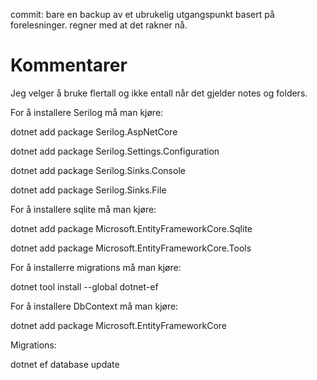 commit: bare en backup av et ubrukelig utgangspunkt basert på forelesninger. regner med at det rakner nå.

# Kommentarer

Jeg velger å bruke flertall og ikke entall når det gjelder notes og folders. 


For å installere Serilog må man kjøre:

dotnet add package Serilog.AspNetCore

dotnet add package Serilog.Settings.Configuration

dotnet add package Serilog.Sinks.Console

dotnet add package Serilog.Sinks.File


For å installere sqlite må man kjøre:

dotnet add package Microsoft.EntityFrameworkCore.Sqlite

dotnet add package Microsoft.EntityFrameworkCore.Tools


For å installerre migrations må man kjøre:

dotnet tool install --global dotnet-ef


For å installere DbContext må man kjøre:

dotnet add package Microsoft.EntityFrameworkCore


Migrations:

dotnet ef database update
